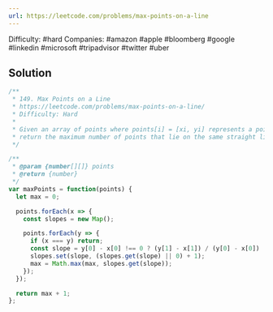 ```yaml
---
url: https://leetcode.com/problems/max-points-on-a-line
---
```


Difficulty: #hard
Companies: #amazon #apple #bloomberg #google #linkedin #microsoft #tripadvisor #twitter #uber

## Solution

```javascript
/**
 * 149. Max Points on a Line
 * https://leetcode.com/problems/max-points-on-a-line/
 * Difficulty: Hard
 *
 * Given an array of points where points[i] = [xi, yi] represents a point on the X-Y plane,
 * return the maximum number of points that lie on the same straight line.
 */

/**
 * @param {number[][]} points
 * @return {number}
 */
var maxPoints = function(points) {
  let max = 0;

  points.forEach(x => {
    const slopes = new Map();

    points.forEach(y => {
      if (x === y) return;
      const slope = y[0] - x[0] !== 0 ? (y[1] - x[1]) / (y[0] - x[0]) : Infinity;
      slopes.set(slope, (slopes.get(slope) || 0) + 1);
      max = Math.max(max, slopes.get(slope));
    });
  });

  return max + 1;
};

```
